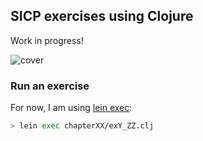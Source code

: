 ## SICP exercises using Clojure

Work in progress!

![cover](https://mitpress.mit.edu/sicp/full-text/book/cover.jpg)

### Run an exercise

For now, I am using [lein exec](https://github.com/kumarshantanu/lein-exec):

```bash
> lein exec chapterXX/exY_ZZ.clj
```
